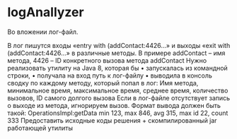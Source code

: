 # logAnallyzer
Во вложении лог-файл.

В лог пишутся входы «entry with (addContact:4426…» и выходы «exit with (addContact:4426…» в различные методы.
В примере  addContact – имя метода, 4426 – ID конкретного вызова метода addContact
Нужно реализовать утилиту на Java 8, которая бы
•	запускалась из командной строки,
•	получала на вход путь к лог-файлу
•	выводила в консоль сводку по каждому методу, который попал в лог: Имя метода, минимальное время, максимальное время, среднее время, количество вызовов, ID самого долгого вызова
Если в лог-файле отсутствует запись о выходе из метода, игнорируем вызов.
Формат вывода должен быть такой:
OperationsImpl:getData min 123, max 846, avg 315, max id 22, count 333
Предоставить исходные коды решения + скомпилированный jar работающей утилиты
